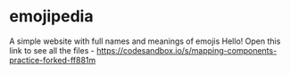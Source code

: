 # emojipedia
A simple website with full names and meanings of emojis
Hello! Open this link to see all the files - https://codesandbox.io/s/mapping-components-practice-forked-ff881m
